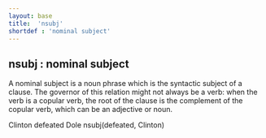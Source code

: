 ```yaml
---
layout: base
title:  'nsubj'
shortdef : 'nominal subject'
---
```



## nsubj : nominal subject
A nominal subject is a noun phrase which is the syntactic subject of a clause. The governor of this relation might not always be a verb: when the verb is a copular verb, the root of the clause is the complement of the copular verb, which can be an adjective or noun. 

<div class="sd-parse">
Clinton defeated Dole
nsubj(defeated, Clinton)
</div>

 

